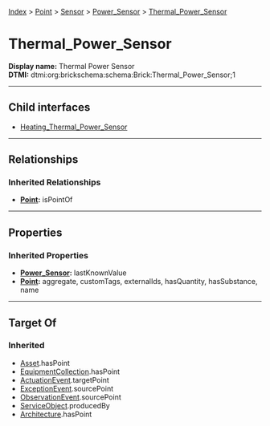 [Index](../../../../index.md) > [Point](../../../Point.md) > [Sensor](../../Sensor.md) > [Power_Sensor](../Power_Sensor.md) > [Thermal_Power_Sensor](#)
# Thermal_Power_Sensor

**Display name:** Thermal Power Sensor<br />
**DTMI:** dtmi:org:brickschema:schema:Brick:Thermal_Power_Sensor;1

---

## Child interfaces
* [Heating_Thermal_Power_Sensor](Heating_Thermal_Power_Sensor.md)

---

## Relationships

### Inherited Relationships
* **[Point](../../../Point.md):** isPointOf

---

## Properties

### Inherited Properties
* **[Power_Sensor](../Power_Sensor.md):** lastKnownValue
* **[Point](../../../Point.md):** aggregate, customTags, externalIds, hasQuantity, hasSubstance, name

---

## Target Of
### Inherited
* [Asset](../../../../Asset/Asset.md).hasPoint
* [EquipmentCollection](../../../../Collection/EquipmentCollection.md).hasPoint
* [ActuationEvent](../../../../Event/PointEvent/ActuationEvent.md).targetPoint
* [ExceptionEvent](../../../../Event/PointEvent/ExceptionEvent.md).sourcePoint
* [ObservationEvent](../../../../Event/PointEvent/ObservationEvent.md).sourcePoint
* [ServiceObject](../../../../Information/ServiceObject/ServiceObject.md).producedBy
* [Architecture](../../../../Space/Architecture/Architecture.md).hasPoint
